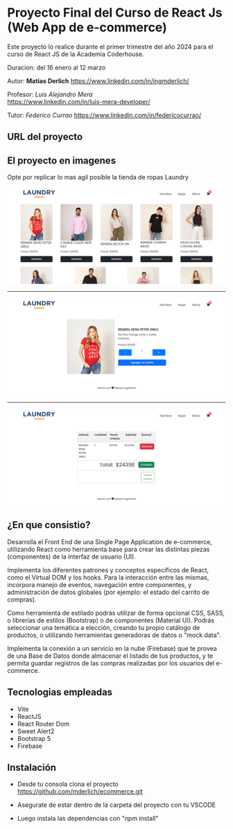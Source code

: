 # Proyecto Final del Curso de React Js (Web App de e-commerce)

Este proyecto lo realice durante el primer trimestre del año 2024 para el curso de React JS de la Academia Coderhouse.

Duracion: del 16 enero al 12 marzo

Autor: **Matías Derlich**
https://www.linkedin.com/in/ingmderlich/

Profesor: *Luis Alejandro Mera*  
https://www.linkedin.com/in/luis-mera-developer/ 

Tutor: *Federico Currao* 
https://www.linkedin.com/in/federicocurrao/


## URL del proyecto


## El proyecto en imagenes
Opte por replicar lo mas agil posible la tienda de ropas Laundry

![imagen1](https://raw.githubusercontent.com/mderlich/ecommerce/master/public/img/about/tienda1.png "imagen1")

-------------------

![imagen2](https://raw.githubusercontent.com/mderlich/ecommerce/master/public/img/about/tienda2.png "imagen2")

-------------------

![imagen3](https://raw.githubusercontent.com/mderlich/ecommerce/master/public/img/about/tienda3.png "imagen3")

## ¿En que consistio?

Desarrolla el Front End de una Single Page Application de e-commerce,
utilizando React como herramienta base para crear las distintas piezas
(componentes) de la interfaz de usuario (UI). 

Implementa los diferentes patrones y conceptos específicos de React, como el Virtual DOM y los hooks. Para la interacción entre las mismas, incorpora manejo de eventos, navegación entre componentes, y administración de datos globales (por ejemplo: el estado del carrito de compras). 

Como herramienta de estilado podrás utilizar de forma opcional CSS, SASS, o
librerías de estilos (Bootstrap) o de componentes (Material UI). Podrás
seleccionar una temática a elección, creando tu propio catálogo de
productos, o utilizando herramientas generadoras de datos o "mock
data".

Implementa la conexión a un servicio en la nube (Firebase) que te provea de una Base de Datos donde almacenar el listado de tus productos, y te permita guardar registros de las compras realizadas por los usuarios del e-commerce.



## Tecnologias empleadas

- Vite
- ReactJS
- React Router Dom
- Sweet Alert2
- Bootstrap 5
- Firebase


## Instalación

- Desde tu consola clona el proyecto
https://github.com/mderlich/ecommerce.git

- Asegurate de estar dentro de la carpeta del proyecto con tu VSCODE

- Luego instala las dependencias con "npm install"
